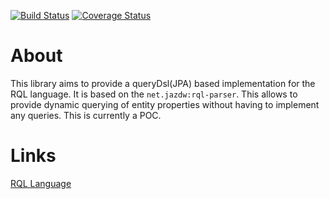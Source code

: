[![Build Status](https://app.travis-ci.com/Phil-Ba/rql-2-queryDsl.svg?branch=master)](https://app.travis-ci.com/github/Phil-Ba/rql-2-queryDsl)
[![Coverage Status](https://coveralls.io/repos/github/Phil-Ba/rql-2-queryDsl/badge.svg?branch=master)](https://coveralls.io/github/Phil-Ba/rql-2-queryDsl?branch=master)
# About

This library aims to provide a queryDsl(JPA) based implementation for the RQL language. It is based on
the `net.jazdw:rql-parser`. This allows to provide dynamic querying of entity properties without having to implement any
queries. This is currently a POC.

# Links

[RQL Language](https://github.com/persvr/rql)